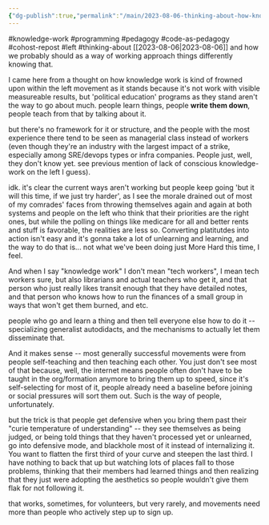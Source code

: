 ```yaml
---
{"dg-publish":true,"permalink":"/main/2023-08-06-thinking-about-how-knowledge-work-is-much-more-pedagogy-than-knowing-things-and-code-itself-is-pedagogy-when-you-aren-t-trying-to-show-off/","noteIcon":""}
---
```



#knowledge-work #programming #pedagogy #code-as-pedagogy #cohost-repost #left #thinking-about
[[2023-08-06\|2023-08-06]]
and how we probably should as a way of working approach things differently knowing that.

I came here from a thought on how knowledge work is kind of frowned upon within the left movement as it stands because it's not work with visible measureable results, but 'political education' programs as they stand aren't the way to go about much. people learn things, people **write them down**, people teach from that by talking about it.

but there's no framework for it or structure, and the people with the most experience there tend to be seen as managerial class instead of workers (even though they're an industry with the largest impact of a strike, especially among SRE/devops types or infra companies. People just, well, they don't know yet. see previous mention of lack of conscious knowledge-work on the left I guess).

idk. it's clear the current ways aren't working but people keep going 'but it will this time, if we just try harder', as I see the morale drained out of most of my comrades' faces from throwing themselves again and again at both systems and people on the left who think that their priorities are the right ones, but while the polling on things like medicare for all and better rents and stuff is favorable, the realities are less so. Converting platitutdes into action isn't easy and it's gonna take a lot of unlearning and learning, and the way to do that is... not what we've been doing just More Hard this time, I feel.

And when I say "knowledge work" I don't mean "tech workers", I mean tech workers sure, but also librarians and actual teachers who get it, and that person who just really likes transit enough that they have detailed notes, and that person who knows how to run the finances of a small group in ways that won't get them burned, and etc.

people who go and learn a thing and then tell everyone else how to do it -- specializing generalist autodidacts, and the mechanisms to actually let them disseminate that.

And it makes sense -- most generally successful movements were from people self-teaching and then teaching each other. You just don't see most of that because, well, the internet means people often don't have to be taught in the org/formation anymore to bring them up to speed, since it's self-selecting for most of it, people already need a baseline before joining or social pressures will sort them out. Such is the way of people, unfortunately.

but the trick is that people get defensive when you bring them past their "curie temperature of understanding" -- they see themselves as being judged, or being told things that they haven't processed yet or unlearned, go into defensive mode, and blackhole most of it instead of internalizing it. You want to flatten the first third of your curve and steepen the last third. I have nothing to back that up but watching lots of places fall to those problems, thinking that their members had learned things and then realizing that they just were adopting the aesthetics so people wouldn't give them flak for not following it.

that works, sometimes, for volunteers, but very rarely, and movements need more than people who actively step up to sign up.